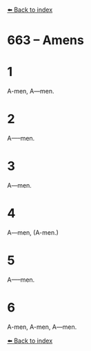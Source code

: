 [⬅️ Back to index](../README.md)

# 663 – Amens


# 1
A-men, A—men.

# 2
A—–men.

# 3
A—men.

# 4
A—men, (A-men.)

# 5
A—–men.

# 6
A-men, A-men, A—men.

[⬅️ Back to index](../README.md)
